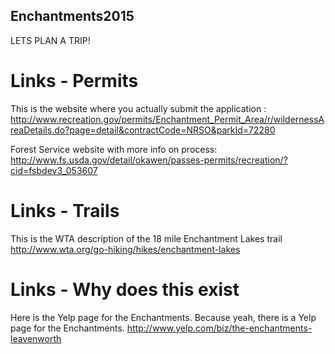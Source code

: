 ## Enchantments2015
LETS PLAN A TRIP!

# Links - Permits
This is the website where you actually submit the application : http://www.recreation.gov/permits/Enchantment_Permit_Area/r/wildernessAreaDetails.do?page=detail&contractCode=NRSO&parkId=72280

Forest Service website with more info on process: 
http://www.fs.usda.gov/detail/okawen/passes-permits/recreation/?cid=fsbdev3_053607

# Links - Trails
This is the WTA description of the 18 mile Enchantment Lakes trail 
http://www.wta.org/go-hiking/hikes/enchantment-lakes

# Links - Why does this exist
Here is the Yelp page for the Enchantments. Because yeah, there is a Yelp page for the Enchantments.
http://www.yelp.com/biz/the-enchantments-leavenworth
